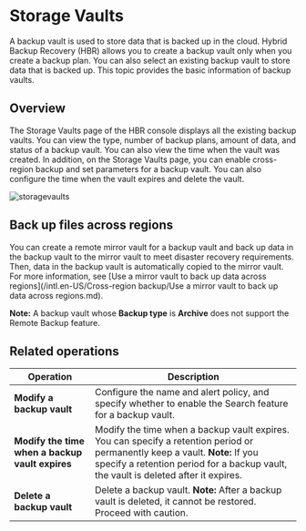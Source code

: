 # Storage Vaults

A backup vault is used to store data that is backed up in the cloud. Hybrid Backup Recovery \(HBR\) allows you to create a backup vault only when you create a backup plan. You can also select an existing backup vault to store data that is backed up. This topic provides the basic information of backup vaults.

## Overview

The Storage Vaults page of the HBR console displays all the existing backup vaults. You can view the type, number of backup plans, amount of data, and status of a backup vault. You can also view the time when the vault was created. In addition, on the Storage Vaults page, you can enable cross-region backup and set parameters for a backup vault. You can also configure the time when the vault expires and delete the vault.

![storagevaults](https://static-aliyun-doc.oss-accelerate.aliyuncs.com/assets/img/en-US/2885620261/p270303.png)

## Back up files across regions

You can create a remote mirror vault for a backup vault and back up data in the backup vault to the mirror vault to meet disaster recovery requirements. Then, data in the backup vault is automatically copied to the mirror vault. For more information, see [Use a mirror vault to back up data across regions](/intl.en-US/Cross-region backup/Use a mirror vault to back up data across regions.md).

**Note:** A backup vault whose **Backup type** is **Archive** does not support the Remote Backup feature.

## Related operations

|Operation|Description|
|---------|-----------|
|**Modify a backup vault**|Configure the name and alert policy, and specify whether to enable the Search feature for a backup vault.|
|**Modify the time when a backup vault expires**|Modify the time when a backup vault expires. You can specify a retention period or permanently keep a vault. **Note:** If you specify a retention period for a backup vault, the vault is deleted after it expires. |
|**Delete a backup vault**|Delete a backup vault. **Note:** After a backup vault is deleted, it cannot be restored. Proceed with caution. |

